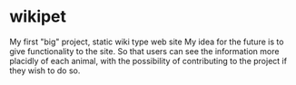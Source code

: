 # wikipet
My first "big" project, static wiki type web site
My idea for the future is to give functionality to the site.
So that users can see the information more placidly of each animal, with the possibility of contributing to the project if they wish to do so.
